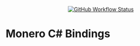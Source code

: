 <div align="center">

  [![GitHub Workflow Status](https://img.shields.io/github/actions/workflow/status/btcpay-monero/monero-csharp/dotnet.yml?branch=master)](https://github.com/btcpay-monero/monero-csharp/actions)
</div>

# Monero C# Bindings
